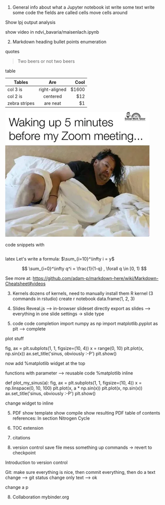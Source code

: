 1. General info about what a Jupyter notebook ist
write some text
write some code
the fields are called cells
move cells around

Show lpj output analysis

show video in ndvi_bavaria/maisenlach.ipynb

2. Markdown
heading
bullet points
enumeration

quotes

> Two beers or not two beers

table


| Tables        | Are           | Cool  |
| ------------- |:-------------:| -----:|
| col 3 is      | right-aligned | \$1600 |
| col 2 is      | centered      |   \$12 |
| zebra stripes | are neat      |    \$1 |

![caption](img/zoom_meeting.png)

code snippets with
```
```
latex
Let's write a formula: $\sum_{i=10}^\infty i = y$

$$
\sum_{i=0}^\infty q^i = \frac{1}{1-q} , \forall q \in [0, 1)
$$


See more at: https://github.com/adam-p/markdown-here/wiki/Markdown-Cheatsheet#videos


3. Kernels
dozens of kernels, need to manually install them
R kernel (3 commands in rstudio)
create r notebook
data.frame(1, 2, 3)

4. Slides
Reveal.js --> in-browser slideset
directly export as slides --> everything in one slide
settings -> slide type

5. code
code completion
import numpy as np
import matplotlib.pyplot as plt
--> complete

plot stuff

fig, ax = plt.subplots(1, 1, figsize=(10, 4))
x = range(0, 10)
plt.plot(x, np.sin(x))
ax.set_title('sinus, obviously :-P')
plt.show()

now add %matplotlib widget at the top

functions with parameter --> reusable code
%matplotlib inline

def plot_my_sinus(a):
    fig, ax = plt.subplots(1, 1, figsize=(10, 4))
    x = np.linspace(0, 10, 100)
    plt.plot(x, a * np.sin(x))
    plt.plot(x, np.sin(x))
    ax.set_title('sinus, obviously :-P')
    plt.show()

change  widget to inline

5. PDF
show template
show compile
show resulting PDF
table of contents
references: In section Nitrogen Cycle

5. TOC extension


6. citations

7. version control
save file
mess something up
commands -> revert to checkpoint

Introduction to version control

Git: make sure everything is nice, then commit everything, then do a text change
--> git status
change only text --> ok

change a p

8. Collaboration
mybinder.org
